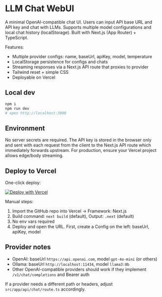 # LLM Chat WebUI

A minimal OpenAI-compatible chat UI. Users can input API base URL and API key and chat with LLMs. Supports multiple model configurations and local chat history (localStorage). Built with Next.js (App Router) + TypeScript.

Features:
- Multiple provider configs: name, baseUrl, apiKey, model, temperature
- LocalStorage persistence for configs and chats
- Streaming responses via a Next.js API route that proxies to provider
- Tailwind reset + simple CSS
- Deployable on Vercel

## Local dev

```bash
npm i
npm run dev
# open http://localhost:3000
```

## Environment
No server secrets are required. The API key is stored in the browser only and sent with each request from the client to the Next.js API route which immediately forwards upstream. For production, ensure your Vercel project allows edge/body streaming.

## Deploy to Vercel

One-click deploy:

[![Deploy with Vercel](https://vercel.com/button)](https://vercel.com/new/clone?repository-url=https%3A%2F%2Fgithub.com%2FTrent-Fellbootman%2Ftmp-repo&project-name=llm-chat-webui&repository-name=llm-chat-webui)

Manual steps:
1. Import the GitHub repo into Vercel → Framework: Next.js
2. Build command: `next build` (default), Output: `.next` (default)
3. No env vars required
4. Deploy and open the URL. First, create a Config on the left: baseUrl, apiKey, model

## Provider notes
- OpenAI: baseUrl `https://api.openai.com`, model `gpt-4o-mini` (or others)
- Ollama: baseUrl `http://localhost:11434`, model `llama3:8b`
- Other OpenAI-compatible providers should work if they implement `/v1/chat/completions` and Bearer auth

If a provider needs a different path or headers, adjust `src/app/api/chat/route.ts` accordingly.
